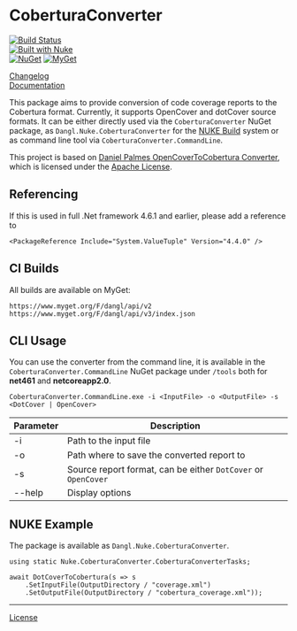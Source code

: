 # CoberturaConverter

[![Build Status](https://jenkins.dangl.me/buildStatus/icon?job=CoberturaConverter/develop)](https://jenkins.dangl.me/job/CoberturaConverter/job/develop/)  
[![Built with Nuke](http://nuke.build/rounded)](https://www.nuke.build)  
[![NuGet](https://img.shields.io/nuget/v/CoberturaConverter.Core.svg)](https://www.nuget.org/packages/CoberturaConverter.Core)
[![MyGet](https://img.shields.io/myget/dangl/v/CoberturaConverter.Core.svg)](https://www.myget.org/feed/dangl/package/nuget/CoberturaConverter.Core)

[Changelog](./CHANGELOG.md)  
[Documentation](https://docs.dangl-it.com/Projects/CoberturaConverter)

This package aims to provide conversion of code coverage reports to the Cobertura format. Currently, it supports
OpenCover and dotCover source formats. It can be either directly used via the `CoberturaConverter` NuGet package,
as `Dangl.Nuke.CoberturaConverter` for the [NUKE Build](https://github.com/nuke-build/nuke) system or as command
line tool via `CoberturaConverter.CommandLine`.

This project is based on [Daniel Palmes OpenCoverToCobertura Converter](https://github.com/danielpalme/OpenCoverToCoberturaConverter),
which is licensed under the [Apache License](./src/CoberturaConverter.Core/OpenCoverToCoberturaConverterLicense.md).

## Referencing

If this is used in full .Net framework 4.6.1 and earlier, please add a reference to
    
    <PackageReference Include="System.ValueTuple" Version="4.4.0" />

## CI Builds

All builds are available on MyGet:

    https://www.myget.org/F/dangl/api/v2
    https://www.myget.org/F/dangl/api/v3/index.json

## CLI Usage

You can use the converter from the command line, it is available in the `CoberturaConverter.CommandLine`
NuGet package under `/tools` both for **net461** and **netcoreapp2.0**.

    CoberturaConverter.CommandLine.exe -i <InputFile> -o <OutputFile> -s <DotCover | OpenCover>

| Parameter | Description |
|-----------|-------------|
| -i        | Path to the input file |
| -o        | Path where to save the converted report to |
| -s        | Source report format, can be either `DotCover` or `OpenCover` |
| --help    | Display options |

## NUKE Example

The package is available as `Dangl.Nuke.CoberturaConverter`.

    using static Nuke.CoberturaConverter.CoberturaConverterTasks;

    await DotCoverToCobertura(s => s
        .SetInputFile(OutputDirectory / "coverage.xml")
        .SetOutputFile(OutputDirectory / "cobertura_coverage.xml"));

---
[License](./LICENSE.md)

